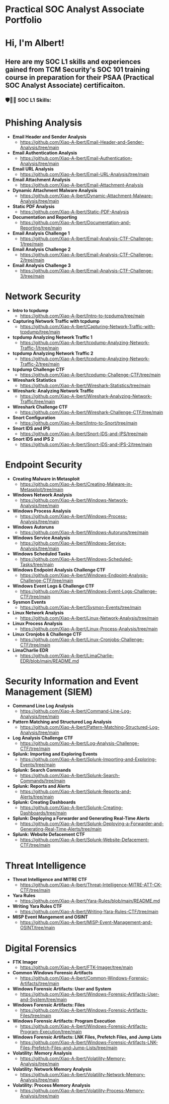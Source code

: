 # Practical SOC Analyst Associate Portfolio

<h1>Hi, I'm Albert!

<h2>Here are my SOC L1 skills and experiences gained from TCM Security's SOC 101 training course in preparation for their PSAA (Practical SOC Analyst Associate) certificaiton.</h2>

<h3>🛡️👨‍💻 SOC L1 Skills:</h3>

# Phishing Analysis
- <b>Email Header and Sender Analysis</b>
    - https://github.com/Xiao-A-lbert/Email-Header-and-Sender-Analysis/tree/main
- <b>Email Authentication Analysis</b>
    - https://github.com/Xiao-A-lbert/Email-Authentication-Analysis/tree/main
- <b>Email URL Analysis</b>
    - https://github.com/Xiao-A-lbert/Email-URL-Analysis/tree/main
- <b>Email Attachment Analysis</b>
    - https://github.com/Xiao-A-lbert/Email-Attachment-Analysis
- <b>Dynamic Attachment Malware Analysis</b>
    - https://github.com/Xiao-A-lbert/Dynamic-Attachment-Malware-Analysis/tree/main
- <b>Static PDF Analysis</b>
    - https://github.com/Xiao-A-lbert/Static-PDF-Analysis
- <b>Documentation and Reporting</b>
    - https://github.com/Xiao-A-lbert/Documentation-and-Reporting/tree/main
- <b>Email Analysis Challenge 1</b>
    - https://github.com/Xiao-A-lbert/Email-Analysis-CTF-Challenge-1/tree/main
- <b>Email Analysis Challenge 2</b>
    - https://github.com/Xiao-A-lbert/Email-Analysis-CTF-Challenge-2/tree/main
- <b>Email Analysis Challenge 3</b>
    - https://github.com/Xiao-A-lbert/Email-Analysis-CTF-Challenge-3/tree/main

# Network Security
- <b>Intro to tcpdump</b>
    - https://github.com/Xiao-A-lbert/Intro-to-tcpdump/tree/main
- <b>Capturing Network Traffic with tcpdump</b>
    - https://github.com/Xiao-A-lbert/Capturing-Network-Traffic-with-tcpdump/tree/main
- <b>tcpdump Analyzing Network Traffic 1</b>
    - https://github.com/Xiao-A-lbert/tcpdump-Analyzing-Network-Traffic-1/tree/main
- <b>tcpdump Analyzing Network Traffic 2</b>
    - https://github.com/Xiao-A-lbert/tcpdump-Analyzing-Network-Traffic-2/tree/main
- <b>tcpdump Challenge CTF</b>
    - https://github.com/Xiao-A-lbert/tcpdump-Challenge-CTF/tree/main
- <b>Wireshark Statistics</b>
    - https://github.com/Xiao-A-lbert/Wireshark-Statistics/tree/main
- <b>Wireshark: Analyzing Network Traffic</b>
    - https://github.com/Xiao-A-lbert/Wireshark-Analyzing-Network-Traffic/tree/main
- <b>Wireshark Challenge CTF</b>
    - https://github.com/Xiao-A-lbert/Wireshark-Challenge-CTF/tree/main
- <b>Snort Configuration</b>
    - https://github.com/Xiao-A-lbert/Intro-to-Snort/tree/main
- <b>Snort IDS and IPS</b>
    - https://github.com/Xiao-A-lbert/Snort-IDS-and-IPS/tree/main
- <b>Snort IDS and IPS 2</b>
    - https://github.com/Xiao-A-lbert/Snort-IDS-and-IPS-2/tree/main

# Endpoint Security
- <b>Creating Malware in Metasploit</b>
    - https://github.com/Xiao-A-lbert/Creating-Malware-in-Metasploit/tree/main
- <b>Windows Network Analysis</b>
    - https://github.com/Xiao-A-lbert/Windows-Network-Analysis/tree/main
 - <b>Windows Process Analysis</b>
    - https://github.com/Xiao-A-lbert/Windows-Process-Analysis/tree/main
 - <b>Windows Autoruns</b>
    - https://github.com/Xiao-A-lbert/Windows-Autoruns/tree/main
 - <b>Windows Service Analysis</b>
    - https://github.com/Xiao-A-lbert/Windows-Service-Analysis/tree/main
 - <b>Windows Scheduled Tasks</b>
    - https://github.com/Xiao-A-lbert/Windows-Scheduled-Tasks/tree/main
 - <b>Windows Endpoint Analysis Challenge CTF</b>
    - https://github.com/Xiao-A-lbert/Windows-Endpoint-Analysis-Challenge-CTF/tree/main
 - <b>Windows Event Logs & Challenge CTF</b>
    - https://github.com/Xiao-A-lbert/Windows-Event-Logs-Challenge-CTF/tree/main
 - <b>Sysmon Events</b>
    - https://github.com/Xiao-A-lbert/Sysmon-Events/tree/main
 - <b>Linux Network Analysis</b>
    - https://github.com/Xiao-A-lbert/Linux-Network-Analysis/tree/main
 - <b>Linux Process Analysis</b>
    - https://github.com/Xiao-A-lbert/Linux-Process-Analysis/tree/main
 - <b>Linux Cronjobs & Challenge CTF</b>
    - https://github.com/Xiao-A-lbert/Linux-Cronjobs-Challenge-CTF/tree/main
 - <b>LimaCharlie EDR</b>
    - https://github.com/Xiao-A-lbert/LimaCharlie-EDR/blob/main/README.md
  
# Security Information and Event Management (SIEM)
- <b>Command Line Log Analysis</b>
    - https://github.com/Xiao-A-lbert/Command-Line-Log-Analysis/tree/main
- <b>Pattern Matching and Structured Log Analysis</b>
    - https://github.com/Xiao-A-lbert/Pattern-Matching-Structured-Log-Analysis/tree/main
- <b>Log Analysis Challenge CTF</b>
    - https://github.com/Xiao-A-lbert/Log-Analysis-Challenge-CTF/tree/main
- <b>Splunk: Importing and Exploring Events</b>
    - https://github.com/Xiao-A-lbert/Splunk-Importing-and-Exploring-Events/tree/main
- <b>Splunk: Search Commands</b>
    - https://github.com/Xiao-A-lbert/Splunk-Search-Commands/tree/main
- <b>Splunk: Reports and Alerts</b>
    - https://github.com/Xiao-A-lbert/Splunk-Reports-and-Alerts/tree/main
- <b>Splunk: Creating Dashboards</b>
    - https://github.com/Xiao-A-lbert/Splunk-Creating-Dashboards/tree/main
- <b>Splunk: Deploying a Forwarder and Generating Real-Time Alerts</b>
    - https://github.com/Xiao-A-lbert/Splunk-Deploying-a-Forwarder-and-Generating-Real-Time-Alerts/tree/main
- <b>Splunk: Website Defacement CTF</b>
    - https://github.com/Xiao-A-lbert/Splunk-Website-Defacement-CTF/tree/main

# Threat Intelligence
- <b>Threat Intelligence and MITRE CTF</b>
    - https://github.com/Xiao-A-lbert/Threat-Intelligence-MITRE-ATT-CK-CTF/tree/main
- <b>Yara Rules</b>
    - https://github.com/Xiao-A-lbert/Yara-Rules/blob/main/README.md
- <b>Writing Yara Rules CTF</b>
    - https://github.com/Xiao-A-lbert/Writing-Yara-Rules-CTF/tree/main
- <b>MISP Event Mangement and OSINT</b>
    - https://github.com/Xiao-A-lbert/MISP-Event-Management-and-OSINT/tree/main

# Digital Forensics
- <b>FTK Imager</b>
    - https://github.com/Xiao-A-lbert/FTK-Imager/tree/main
- <b>Common Windows Forensic Artifacts</b>
    - https://github.com/Xiao-A-lbert/Common-Windows-Forensic-Artifacts/tree/main
- <b>Windows Forensic Artifacts: User and System</b>
    - https://github.com/Xiao-A-lbert/Windows-Forensic-Artifacts-User-and-System/tree/main
- <b>Windows Forensic Artifacts: Files</b>
    - https://github.com/Xiao-A-lbert/Windows-Forensic-Artifacts-Files/tree/main
- <b>Windows Forensic Artifacts: Program Execution</b>
    - https://github.com/Xiao-A-lbert/Windows-Forensic-Artifacts-Program-Execution/tree/main
- <b>Windows Forensic Artifacts: LNK Files, Prefetch Files, and Jump Lists</b>
    - https://github.com/Xiao-A-lbert/Windows-Forensic-Artifacts-LNK-Files-Prefetch-Files-and-Jump-Lists/tree/main
- <b>Volatility: Memory Analysis</b>
    - https://github.com/Xiao-A-lbert/Volatility-Memory-Analysis/tree/main
- <b>Volatility: Network Memory Analysis</b>
    - https://github.com/Xiao-A-lbert/Volatility-Network-Memory-Analysis/tree/main
- <b>Volatility: Process Memory Analysis</b>
    - https://github.com/Xiao-A-lbert/Volatility-Process-Memory-Analysis/tree/main
